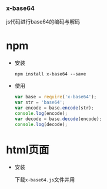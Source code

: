### x-base64
js代码进行base64的编码与解码

# npm
- 安装

    `npm install x-base64 --save`
- 使用

    ```JavaScript
    var base = require('x-base64');
    var str = 'base64';
    var encode = base.encode(str); 
    console.log(encode);
    var decode = base.decode(encode);  
    console.log(decode);
    ```

# html页面
- 安装

    下载`x-base64.js`文件并用<script>标签在页面中引入
- 使用

    ```JavaScript
    var str = 'base64';
    var encode = Base64.encode(str); 
    console.log(encode);
    var decode = Base64.decode(encode);  
    console.log(decode);
    ```

    